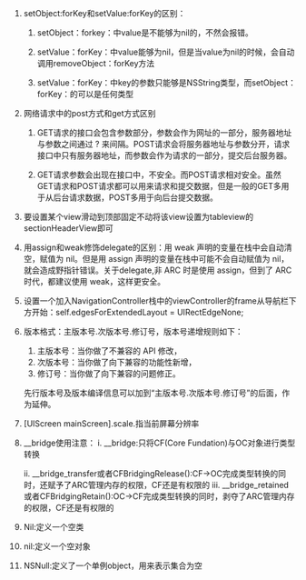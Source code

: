 1. setObject:forKey和setValue:forKey的区别：

   1. setObject：forkey：中value是不能够为nil的，不然会报错。

   2. setValue：forKey：中value能够为nil，但是当value为nil的时候，会自动调用removeObject：forKey方法

   3. setValue：forKey：中key的参数只能够是NSString类型，而setObject：forKey：的可以是任何类型

2. 网络请求中的post方式和get方式区别

   1. GET请求的接口会包含参数部分，参数会作为网址的一部分，服务器地址与参数之间通过 ? 来间隔。POST请求会将服务器地址与参数分开，请求接口中只有服务器地址，而参数会作为请求的一部分，提交后台服务器。

   2. GET请求参数会出现在接口中，不安全。而POST请求相对安全。虽然GET请求和POST请求都可以用来请求和提交数据，但是一般的GET多用于从后台请求数据，POST多用于向后台提交数据。

3. 要设置某个view滑动到顶部固定不动将该view设置为tableview的sectionHeaderView即可

4. 用assign和weak修饰delegate的区别：用 weak 声明的变量在栈中会自动清空，赋值为 nil。但是用 assign 声明的变量在栈中可能不会自动赋值为 nil，就会造成野指针错误。关于delegate,非 ARC 时是使用 assign，但到了 ARC 时代，都建议使用 weak，这样更安全。

5. 设置一个加入NavigationController栈中的viewController的frame从导航栏下方开始：self.edgesForExtendedLayout = UIRectEdgeNone;

6. 版本格式：主版本号.次版本号.修订号，版本号递增规则如下：  
   1. 主版本号：当你做了不兼容的 API 修改，  
   2. 次版本号：当你做了向下兼容的功能性新增，  
   3. 修订号：当你做了向下兼容的问题修正。

   先行版本号及版本编译信息可以加到“主版本号.次版本号.修订号”的后面，作为延伸。

7. \[UIScreen mainScreen\].scale.指当前屏幕分辨率

8. \_\_bridge使用注意：                                                                                                                                                                                       i.   \_\_bridge:只将CF\(Core Fundation\)与OC对象进行类型转换

   ii.  \_\_bridge\_transfer或者CFBridgingRelease\(\):CF-&gt;OC完成类型转换的同时，还赋予了ARC管理内存的权限，CF还是有权限的        iii. \_\_bridge\_retained或者CFBridgingRetain\(\):OC-&gt;CF完成类型转换的同时，剥夺了ARC管理内存的权限，CF还是有权限的

9. Nil:定义一个空类

10. nil:定义一个空对象

11. NSNull:定义了一个单例object，用来表示集合为空



